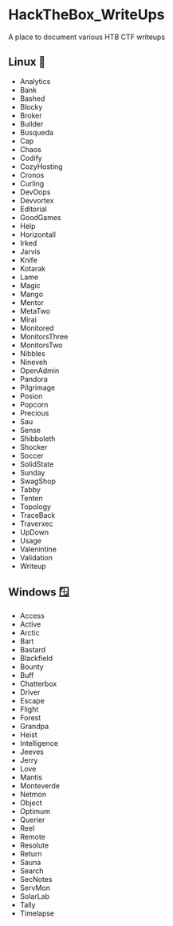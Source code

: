 # HackTheBox_WriteUps

A place to document various HTB CTF writeups

## Linux 🐧

- Analytics
- Bank
- Bashed
- Blocky
- Broker
- Builder
- Busqueda
- Cap
- Chaos
- Codify
- CozyHosting
- Cronos
- Curling
- DevOops
- Devvortex
- Editorial
- GoodGames
- Help
- Horizontall
- Irked
- Jarvis
- Knife
- Kotarak
- Lame
- Magic
- Mango
- Mentor
- MetaTwo
- Mirai
- Monitored
- MonitorsThree
- MonitorsTwo
- Nibbles
- Nineveh
- OpenAdmin
- Pandora
- Pilgrimage
- Posion
- Popcorn
- Precious
- Sau
- Sense
- Shibboleth
- Shocker
- Soccer
- SolidState
- Sunday
- SwagShop
- Tabby
- Tenten
- Topology
- TraceBack
- Traverxec
- UpDown
- Usage
- Valenintine
- Validation
- Writeup

## Windows 🪟

- Access
- Active
- Arctic
- Bart
- Bastard
- Blackfield
- Bounty
- Buff
- Chatterbox
- Driver
- Escape
- Flight
- Forest
- Grandpa
- Heist
- Intelligence
- Jeeves
- Jerry
- Love
- Mantis
- Monteverde
- Netmon
- Object
- Optimum
- Querier
- Reel
- Remote
- Resolute
- Return
- Sauna
- Search
- SecNotes
- ServMon
- SolarLab
- Tally
- Timelapse
